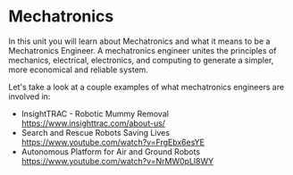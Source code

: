 # Mechatronics

In this unit you will learn about Mechatronics and what it means to be a Mechatronics Engineer. A mechatronics engineer unites the principles of mechanics, electrical, electronics, and computing to generate a simpler, more economical and reliable system. 

Let's take a look at a couple examples of what mechatronics engineers are involved in:

* InsightTRAC - Robotic Mummy Removal https://www.insighttrac.com/about-us/
* Search and Rescue Robots Saving Lives https://www.youtube.com/watch?v=FrgEbx6esYE 
* Autonomous Platform for Air and Ground Robots https://www.youtube.com/watch?v=NrMW0pLl8WY
